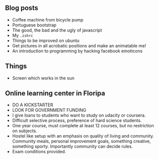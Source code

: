 ## Blog posts
- Coffee machine from bicycle pump
- Portuguese bootstrap 
- The good, the bad and the ugly of javascript
- My `.zshrc`
- Things to be improved on ubuntu
- Get pictures in all acrobatic positions and make an animatable me!
- An introduction to programming by hacking facebook emoticons

## Things
- Screen which works in the sun

## Online learning center in Floripa
- DO A KICKSTARTER
- LOOK FOR GOVERNMENT FUNDING
- I give loans to students who want to study on udacity or coursera. 
- Difficult selective process, preference of hard science students.
- One year course, must complete at least 12 courses, but no restriction on subjects.
- Hostel like setup with an emphasis on quality of living and community. Community meals, personal improvement goals, something creative, something sporty. Importantly community can decide rules.
- Exam conditions provided.